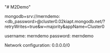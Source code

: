 "# M2Demo" 

mongodb+srv://merndemo:<db_password>@cluster0.02kiapt.mongodb.net/?retryWrites=true&w=majority&appName=Cluster0

username: merndemo
password: merndemo


Network configuration: 0.0.0.0/0